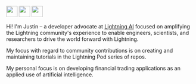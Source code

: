 <img src ="https://img.shields.io/badge/Lightning-000000?style=for-the-badge&logo=pytorch-lightning&logoColor=white" height="30"/> <img src ="https://img.shields.io/badge/W&B-000000.svg?style=for-the-badge&logo=weightsandbiases&logoColor=white" height="30"/>  <img src ="https://img.shields.io/badge/Supabase-000000?style=for-the-badge&logo=supabase&logoColor=white" height="30"/>

Hi! I'm Justin – a developer advocate at [Lightning AI](https://lightning.ai) focused on amplifying the Lightning community's experience to enable engineers, scientists, and researchers to drive the world forward with Lightning.

My focus with regard to community contributions is on creating and maintaining tutorials in the Lightning Pod series of repos. 

My personal focus is on developing financial trading applications as an applied use of artificial intelligence.

<!-- Aside from my work here, you can also check out what I've shared on my Lightning [profile](https://lightning.ai/JustinGoheen/apps) and in my [blog](https://justingoheen.github.io/blog/). -->

<!-- <img src ="https://img.shields.io/badge/Next.js-000000.svg?style=for-the-badge&logo=nextdotjs&logoColor=white" height="30"/> -->
